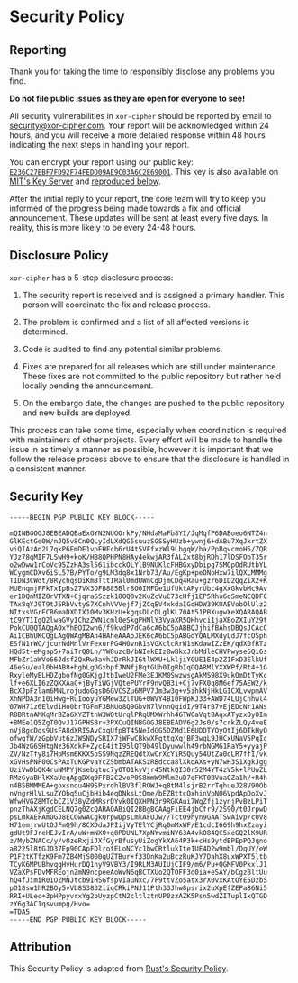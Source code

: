 # Security Policy

## Reporting

Thank you for taking the time to responsibly disclose any problems you find.

**Do not file public issues as they are open for everyone to see!**

All security vulnerabilities in `xor-cipher` should be reported by email
to [security@xor-cipher.com][Security Email].
Your report will be acknowledged within 24 hours, and you will receive a more
detailed response within 48 hours indicating the next steps in handling your report.

You can encrypt your report using our public key:
[`E236C27EBF7FD92F74FEDD09AE9C03A6C2E69001`][Security Key].
This key is also available on [MIT's Key Server][MIT Key Server]
and [reproduced below](#security-key).

After the initial reply to your report, the core team will try to keep you
informed of the progress being made towards a fix and official announcement.
These updates will be sent at least every five days. In reality, this is
more likely to be every 24-48 hours.

## Disclosure Policy

`xor-cipher` has a 5-step disclosure process:

1. The security report is received and is assigned a primary handler.
   This person will coordinate the fix and release process.

2. The problem is confirmed and a list of all affected versions is determined.

3. Code is audited to find any potential similar problems.

4. Fixes are prepared for all releases which are still under maintenance.
   These fixes are not committed to the public repository but rather
   held locally pending the announcement.

5. On the embargo date, the changes are pushed to the public repository
   and new builds are deployed.

This process can take some time, especially when coordination is required
with maintainers of other projects. Every effort will be made to handle
the issue in as timely a manner as possible, however it is important that
we follow the release process above to ensure that the disclosure is handled
in a consistent manner.

## Security Key

```text
-----BEGIN PGP PUBLIC KEY BLOCK-----

mQINBGOGJ8EBEADQBaExGYN2NUOOrkPy/NHdaMaFb8YI/JqMqfP6DABoeo6NTZ4n
GlKEctGe0W/nJQ5v8Cn0QLyIdLXdQG5suuzSGSSyHUzb+ywnj6+dABu7XqJxrtZX
viQIAzAn2L7qkP6EmDE1vpEHFcb6rU4t5VFfxzWl9LhgqW/ha/PpBqvcmoH5/ZQR
YJz78qMIF7LSwH9+koK/HB8QPHPN8HAy4ekwjAR3fALZxt8bjRDh17lDSFObT35r
o2wDww1rCoVc95ZzHA3sl561ibcckOLYlB9NUKlcFHBGxyDbipg7SMOpOdRUtbYL
WCygmCDXv6iSL57B/PYTo/g9LM3dq8x1Nrb73/Au/EgKp+peONoHxw7ilQXLMMMg
TIDN3CWdt/8RychqsDiKm8TttIRal0mdUWnCgDjmCDq4Rau+gzr6DID2QqZiX2+K
MUEnqmjFFkTxIpBsZ7VX3OFB885Blr8O0IMFDe1UfUktAPyrUbc4gXxGkvbMc9Av
er1DQnMIZ8rVTXN+Cjqra6Szzk18OQ0v2KuZcVuC73cHfj1EP5Rhu6oSmeNCQDFC
TAx8qYJ9T9tJ5RbVvtyS7XCnhVVVejf7jZCqEV4xkdaIGoHDW39KUAEVobOlUlz2
NItxsVGrECB6maDXDIX10Mv3KHzU+kgqsDLcDLglKL70At51PBXugwXeXQARAQAB
tC9YT1IgQ2lwaGVyIChzZWN1cml0eSkgPHNlY3VyaXR5QHhvci1jaXBoZXIuY29t
PokCUQQTAQgAOxYhBOI2wn6/f9kvdP7dCa6cA6bC5pABBQJjhifBAhsDBQsJCAcC
AiICBhUKCQgLAgQWAgMBAh4HAheAAAoJEK6cA6bC5pABGdYQALMXdyLdJ7fcOSph
ESfN1rWC/jcurNdMnlVrFexurPG4H0vnR1sVGXclcRrW1sKdawIZzEK/qdX0fRTz
HQd5t+eMgsp5+7aiTrQ8Ln/YW8uzcB/bNIekEIz8wBkxJrbMdleCHVPwyse5Qi6s
MFbZr1aWVo66JdsfZQxRw3avhJDrRkJIGtlWXU+LkljiYGUE1E4p2Z1FxD3ElkUf
46eSu/eal0bHAB8+hgbLgDGxbpfJNNfjBqtGUh0IgRbIqGQARMlYXXWPf/Rt4+1G
RxyleMyELHDZgbofNg0GKjgJtbIweU2FMe3EJKM0SwzwsgAkMS98X9ukQmDtTyKc
lf+e6XLI6zZQKXAaC+jByTiWGjVQtePUYrF9nvQB3i+Cj7vFX0q8M6ef75AEW2/k
BcXJpFzlam6MNLrojudoGqsD6GVCSZu6MPV7Jm3w3g+v5ihkNjHkLGICXLvwpmAV
XhNPDA3n10iHwg+RuIooyuYGMew3ZlTUG+0WVY4B10FWpKJ33+AWD74LUjCnhwl4
07WH71z6ElvdiHo0brTGFmF3BNUo8Q9GbvN7lVnnQqidI/9T4rB7vEjEDcNr1ANs
R8BRtnAMKqMrBZa6XYZTtnW3WOtUrqlPRqUMXWrhh46TW6aVqtBAqxATyzxOyOIm
+8MEe1Q5ZgT0QvJ17GPHSBr+3PXCuQINBGOGJ8EBEADV6g2Js0/s7crkZLQy4veE
nVjBgcDqs9UsFA8dXRISAvCxqUfpBT45NeIdGG5DZMd1E6UDDTYQyQtIj6DTkHyQ
ofwgfW/zGpbVut6zJWSNDySRIX7jWFwCBkwXFgttgXqjBP3wqL9JHCxUNaV5PqIc
Jb4WzG6SHtgNz36XdkF+ZycE4itI95lQT9b49lDyuwwlh49rbNGMG1RaY5+yyajP
ZV/NzTfy8i7HpMsm6KKX5oSS9NqzZREQdtXwCrXcYiRSQuy54UtZa0qLR7ffI/vk
xGVHsPNF00CsPAxTuKGPvaYcZSbmbATAKSzRBdcca8lXkqAXs+yN7wH3S1XgkJgg
UziVwDbQK4ruNMPYjKsebqtuc7yOTO1kyVjr45NtkQI30r52M4YT4zV5k+lPUwZL
RMzGyaBHlKXaUeqApgDXq0FFB2C2voP0S8mmW9Mlm2uD7qFKT0BVuaQZa1h/+R4h
n4B5BMMMEA+goxsnqu4H9SPxrdhlBV3flRQWJ+q8tM4lsjrB2rrTqhueJ28V9OOb
nVngrHlVLsuZYObq5uCjbHib4eqDNksLtOme/bEZBttcQxhinVpNQ6VpdApDoXvJ
WfwHVGZ8MTcbCZ1V38yZdMRsrDYvk0IQXHPN3r9RGKAui7WqZfj1zynjPvBzLPiT
pnzThAXjKgdCELNQ7g0ZcQARAQABiQI2BBgBCAAgFiEE4jbCfr9/2S90/t0JrpwD
psLmkAEFAmOGJ8ECGwwACgkQrpwDpsLmkAFUJw//TctO9hyn9GAATSwAivp/c0V8
H71emjrwUtOJFmQ9h/8CXDdaJPIijVyTElYCjRq0mMxWF/E1cdcI669h9hxZzmyi
gdUt9FJreHEJvIrA/uW+mNX0+q0PDUNL7XpNYvmiNY63A4vkO84QC5xeGQ2lK9UR
z/MybZNACc/y/v0zeRxjiJXfGyrBfusyUiZogYkXA64P3k+cHs9ytdBPEpPQJqno
a8225l8tGJQ37Ep90CApFDlrotELoNCYc1bwCRtlukIte1UE4D2w9mbl/DqUY/eW
P1F2tKTfzK9Fm7ZB4MjS000qUZTBur+f33DnKa2uBczRuKJY7DahX8uxWPXT5ltb
TCyK6MPUBhvqqHvHurDQ1nyV9VBY3/I9RLM3AUIUjCIF9/m6/Pu+QGMFV0PkxlJ1
VZaXPsFDvMFREojnZmN9ncpeeAoWvN6qBCTXUo2QTOFF3d0ia+eSAY/bCgzBltUu
hQ4fJimiR01OZMNJtcb9IHSGfspVIauNxc/7F9ttVZo5atx3rX0vxKAtOYE5DzbS
pO18sw1hR2BOy5vVb8S3832iiqCRkiPNJ11Pth33Jhw8psrix2uXpEfZEPa86Ni5
RRI+ULec+3pHPpyvrxYg2bUyzpCtN2cltlztnUP0zzAZK5Psn5wdZITuplIxQTGD
zY6g3AC1qsvumpg/Hvo=
=TDA5
-----END PGP PUBLIC KEY BLOCK-----
```

## Attribution

This Security Policy is adapted from [Rust's Security Policy][Rust Security Policy].

[Security Email]: mailto:security@xor-cipher.com
[Security Key]: https://xor-cipher.com/keys/security
[MIT Key Server]: https://pgp.mit.edu/pks/lookup?op=index&search=0xE236C27EBF7FD92F74FEDD09AE9C03A6C2E69001
[Rust Security Policy]: https://rust-lang.org/policies/security
